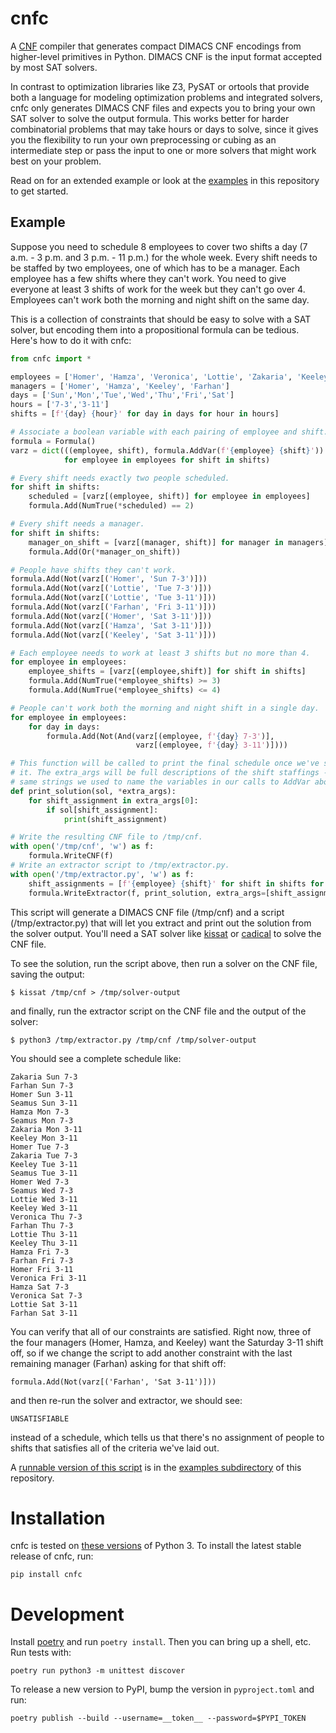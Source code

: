 # cnfc

A [CNF](https://en.wikipedia.org/wiki/Conjunctive_normal_form) compiler that generates
compact DIMACS CNF encodings from higher-level primitives in Python. DIMACS CNF is
the input format accepted by most SAT solvers.

In contrast to optimization libraries like Z3, PySAT or ortools that provide both
a language for modeling optimization problems and integrated solvers,
cnfc only generates DIMACS CNF files and expects you to bring your own SAT solver to
solve the output formula. This works better for harder combinatorial problems that
may take hours or days to solve, since it gives you the flexibility to run your own
preprocessing or cubing as an intermediate step or pass the input to one or more
solvers that might work best on your problem.

Read on for an extended example or look at the [examples](examples) in this repository
to get started.

## Example

Suppose you need to schedule 8 employees to cover two shifts a day (7 a.m. - 3 p.m. and
3 p.m. - 11 p.m.) for the whole week. Every shift needs to be staffed
by two employees, one of which has to be a manager. Each employee has a few shifts where
they can't work. You need to give everyone at least 3 shifts of
work for the week but they can't go over 4. Employees can't work both the morning and
night shift on the same day.

This is a collection of constraints that should be easy to solve with a SAT solver, but
encoding them into a propositional formula can be tedious. Here's how to do it with cnfc:

```python
from cnfc import *

employees = ['Homer', 'Hamza', 'Veronica', 'Lottie', 'Zakaria', 'Keeley', 'Farhan', 'Seamus']
managers = ['Homer', 'Hamza', 'Keeley', 'Farhan']
days = ['Sun','Mon','Tue','Wed','Thu','Fri','Sat']
hours = ['7-3','3-11']
shifts = [f'{day} {hour}' for day in days for hour in hours]

# Associate a boolean variable with each pairing of employee and shift.
formula = Formula()
varz = dict(((employee, shift), formula.AddVar(f'{employee} {shift}'))
            for employee in employees for shift in shifts)

# Every shift needs exactly two people scheduled.
for shift in shifts:
    scheduled = [varz[(employee, shift)] for employee in employees]
    formula.Add(NumTrue(*scheduled) == 2)

# Every shift needs a manager.
for shift in shifts:
    manager_on_shift = [varz[(manager, shift)] for manager in managers]
    formula.Add(Or(*manager_on_shift))

# People have shifts they can't work.
formula.Add(Not(varz[('Homer', 'Sun 7-3')]))
formula.Add(Not(varz[('Lottie', 'Tue 7-3')]))
formula.Add(Not(varz[('Lottie', 'Tue 3-11')]))
formula.Add(Not(varz[('Farhan', 'Fri 3-11')]))
formula.Add(Not(varz[('Homer', 'Sat 3-11')]))
formula.Add(Not(varz[('Hamza', 'Sat 3-11')]))
formula.Add(Not(varz[('Keeley', 'Sat 3-11')]))

# Each employee needs to work at least 3 shifts but no more than 4.
for employee in employees:
    employee_shifts = [varz[(employee,shift)] for shift in shifts]
    formula.Add(NumTrue(*employee_shifts) >= 3)
    formula.Add(NumTrue(*employee_shifts) <= 4)

# People can't work both the morning and night shift in a single day.
for employee in employees:
    for day in days:
        formula.Add(Not(And(varz[(employee, f'{day} 7-3')],
                            varz[(employee, f'{day} 3-11')])))

# This function will be called to print the final schedule once we've solved for
# it. The extra_args will be full descriptions of the shift staffings -- the
# same strings we used to name the variables in our calls to AddVar above.
def print_solution(sol, *extra_args):
    for shift_assignment in extra_args[0]:
        if sol[shift_assignment]:
            print(shift_assignment)

# Write the resulting CNF file to /tmp/cnf.
with open('/tmp/cnf', 'w') as f:
    formula.WriteCNF(f)
# Write an extractor script to /tmp/extractor.py.
with open('/tmp/extractor.py', 'w') as f:
    shift_assignments = [f'{employee} {shift}' for shift in shifts for employee in employees]
    formula.WriteExtractor(f, print_solution, extra_args=[shift_assignments])
```

This script will generate a DIMACS CNF file (/tmp/cnf) and a script (/tmp/extractor.py) that will
let you extract and print out the solution from the solver output. You'll need a SAT solver like
[kissat](https://github.com/arminbiere/kissat) or [cadical](https://github.com/arminbiere/cadical)
to solve the CNF file.

To see the solution, run the script above, then run a solver on the CNF file, saving the output:

```
$ kissat /tmp/cnf > /tmp/solver-output
```

and finally, run the extractor script on the CNF file and the output of the solver:

```
$ python3 /tmp/extractor.py /tmp/cnf /tmp/solver-output
```

You should see a complete schedule like:

```
Zakaria Sun 7-3
Farhan Sun 7-3
Homer Sun 3-11
Seamus Sun 3-11
Hamza Mon 7-3
Seamus Mon 7-3
Zakaria Mon 3-11
Keeley Mon 3-11
Homer Tue 7-3
Zakaria Tue 7-3
Keeley Tue 3-11
Seamus Tue 3-11
Homer Wed 7-3
Seamus Wed 7-3
Lottie Wed 3-11
Keeley Wed 3-11
Veronica Thu 7-3
Farhan Thu 7-3
Lottie Thu 3-11
Keeley Thu 3-11
Hamza Fri 7-3
Farhan Fri 7-3
Homer Fri 3-11
Veronica Fri 3-11
Hamza Sat 7-3
Veronica Sat 7-3
Lottie Sat 3-11
Farhan Sat 3-11
```

You can verify that all of our constraints are satisfied. Right now, three of the four managers (Homer, Hamza, and Keeley)
want the Saturday 3-11 shift off, so if we change the script to add another constraint with the last remaining manager
(Farhan) asking for that shift off:

```
formula.Add(Not(varz[('Farhan', 'Sat 3-11')]))
```

and then re-run the solver and extractor, we should see:

```
UNSATISFIABLE
```

instead of a schedule, which tells us that there's no assignment of people to shifts that satisfies all of the criteria we've laid out.

A [runnable version of this script](examples/scheduling) is in the [examples subdirectory](examples) of this repository.

Installation
============

cnfc is tested on [these versions](https://github.com/aaw/cnfc/blob/master/.github/workflows/python-package.yml#L19) of Python 3. To install
the latest stable release of cnfc, run:

```
pip install cnfc
```

Development
===========

Install [poetry](https://python-poetry.org/docs/#installation) and run `poetry install`. Then you can bring up a shell, etc. Run tests with:

```
poetry run python3 -m unittest discover
```

To release a new version to PyPI, bump the version in `pyproject.toml` and run:

```
poetry publish --build --username=__token__ --password=$PYPI_TOKEN
```
